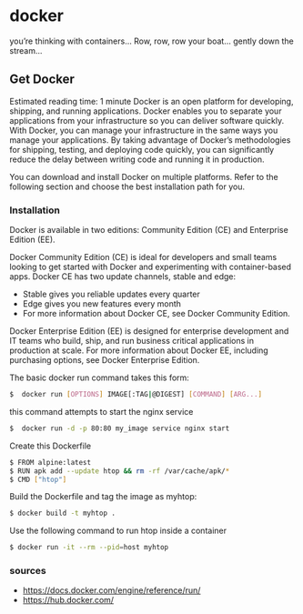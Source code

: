 # docker
you’re thinking with containers... Row, row, row your boat... gently down the stream...

## Get Docker
Estimated reading time: 1 minute
Docker is an open platform for developing, shipping, and running applications. Docker enables you to separate your applications from your infrastructure so you can deliver software quickly. With Docker, you can manage your infrastructure in the same ways you manage your applications. By taking advantage of Docker’s methodologies for shipping, testing, and deploying code quickly, you can significantly reduce the delay between writing code and running it in production.

You can download and install Docker on multiple platforms. Refer to the following section and choose the best installation path for you.
### Installation 
Docker is available in two editions: Community Edition (CE) and Enterprise Edition (EE).

Docker Community Edition (CE) is ideal for developers and small teams looking to get started with Docker and experimenting with container-based apps. Docker CE has two update channels, stable and edge:

- Stable gives you reliable updates every quarter
- Edge gives you new features every month
- For more information about Docker CE, see Docker Community Edition.

Docker Enterprise Edition (EE) is designed for enterprise development and IT teams who build, ship, and run business critical applications in production at scale. For more information about Docker EE, including purchasing options, see Docker Enterprise Edition.

The basic docker run command takes this form:

```sh
$  docker run [OPTIONS] IMAGE[:TAG|@DIGEST] [COMMAND] [ARG...]
```

this command attempts to start the nginx service
```sh
$  docker run -d -p 80:80 my_image service nginx start
```
Create this Dockerfile
```sh
$ FROM alpine:latest
$ RUN apk add --update htop && rm -rf /var/cache/apk/*
$ CMD ["htop"]
```
Build the Dockerfile and tag the image as myhtop:
```sh
$ docker build -t myhtop .
```
Use the following command to run htop inside a container
```sh
$ docker run -it --rm --pid=host myhtop
```
### sources
- https://docs.docker.com/engine/reference/run/
- https://hub.docker.com/




